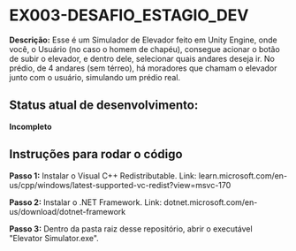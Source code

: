 # EX003-DESAFIO_ESTAGIO_DEV
 **Descrição:** Esse é um Simulador de Elevador feito em Unity Engine, onde você, o Usuário (no caso o homem de chapéu), consegue acionar o botão de subir o elevador, e dentro dele, selecionar quais andares deseja ir. No prédio, de 4 andares (sem térreo), há moradores que chamam o elevador junto com o usuário, simulando um prédio real.

 ## Status atual de desenvolvimento:
 **Incompleto**

 ## Instruções para rodar o código
  **Passo 1:** Instalar o Visual C++ Redistributable.
  Link: learn.microsoft.com/en-us/cpp/windows/latest-supported-vc-redist?view=msvc-170

  **Passo 2:** Instalar o .NET Framework.
  Link: dotnet.microsoft.com/en-us/download/dotnet-framework
  
  **Passo 3:** Dentro da pasta raiz desse repositório, abrir o executável "Elevator Simulator.exe".
